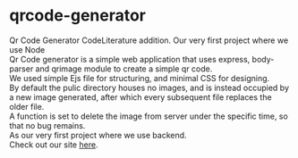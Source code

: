 # qrcode-generator
Qr Code Generator CodeLiterature addition. Our very first project where we use Node</br>
Qr Code generator is a simple web application that uses express, body-parser and qrimage module to create a simple qr code.</br>
We used simple Ejs file for structuring, and minimal CSS for designing.</br>
By default the pulic directory houses no images, and is instead occupied by a new image generated, after which every subsequent file replaces the older file.</br>
A function is set to delete the image from server under the specific time, so that no bug remains.</br>
As our very first project where we use backend.</br>
Check out our site [here](https://qrgenereatorbycodeliterature.onrender.com/).

